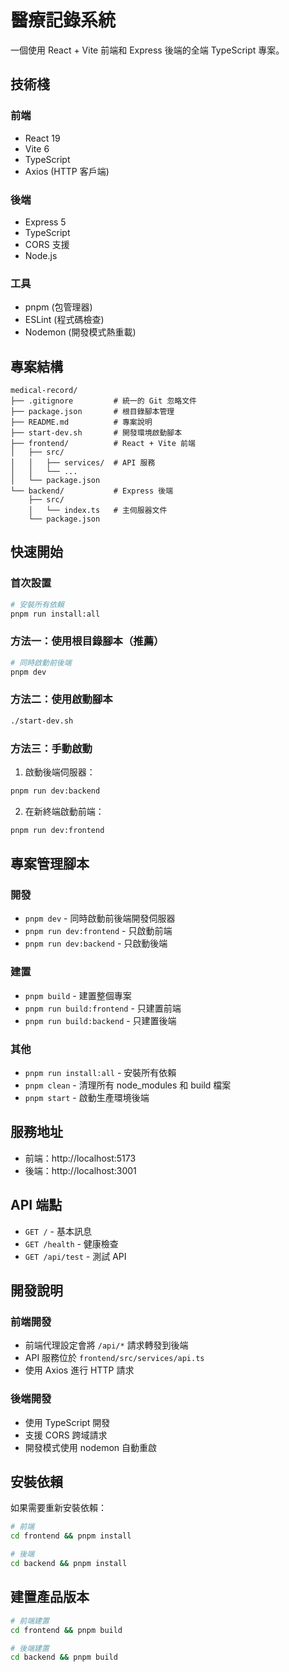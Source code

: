 # 醫療記錄系統

一個使用 React + Vite 前端和 Express 後端的全端 TypeScript 專案。

## 技術棧

### 前端

- React 19
- Vite 6
- TypeScript
- Axios (HTTP 客戶端)

### 後端

- Express 5
- TypeScript
- CORS 支援
- Node.js

### 工具

- pnpm (包管理器)
- ESLint (程式碼檢查)
- Nodemon (開發模式熱重載)

## 專案結構

```
medical-record/
├── .gitignore         # 統一的 Git 忽略文件
├── package.json       # 根目錄腳本管理
├── README.md          # 專案說明
├── start-dev.sh       # 開發環境啟動腳本
├── frontend/          # React + Vite 前端
│   ├── src/
│   │   ├── services/  # API 服務
│   │   └── ...
│   └── package.json
└── backend/           # Express 後端
    ├── src/
    │   └── index.ts   # 主伺服器文件
    └── package.json
```

## 快速開始

### 首次設置

```bash
# 安裝所有依賴
pnpm run install:all
```

### 方法一：使用根目錄腳本（推薦）

```bash
# 同時啟動前後端
pnpm dev
```

### 方法二：使用啟動腳本

```bash
./start-dev.sh
```

### 方法三：手動啟動

1. 啟動後端伺服器：
```bash
pnpm run dev:backend
```

2. 在新終端啟動前端：
```bash
pnpm run dev:frontend
```

## 專案管理腳本

### 開發
- `pnpm dev` - 同時啟動前後端開發伺服器
- `pnpm run dev:frontend` - 只啟動前端
- `pnpm run dev:backend` - 只啟動後端

### 建置
- `pnpm build` - 建置整個專案
- `pnpm run build:frontend` - 只建置前端
- `pnpm run build:backend` - 只建置後端

### 其他
- `pnpm run install:all` - 安裝所有依賴
- `pnpm clean` - 清理所有 node_modules 和 build 檔案
- `pnpm start` - 啟動生產環境後端

## 服務地址

- 前端：http://localhost:5173
- 後端：http://localhost:3001

## API 端點

- `GET /` - 基本訊息
- `GET /health` - 健康檢查
- `GET /api/test` - 測試 API

## 開發說明

### 前端開發

- 前端代理設定會將 `/api/*` 請求轉發到後端
- API 服務位於 `frontend/src/services/api.ts`
- 使用 Axios 進行 HTTP 請求

### 後端開發

- 使用 TypeScript 開發
- 支援 CORS 跨域請求
- 開發模式使用 nodemon 自動重啟

## 安裝依賴

如果需要重新安裝依賴：

```bash
# 前端
cd frontend && pnpm install

# 後端
cd backend && pnpm install
```

## 建置產品版本

```bash
# 前端建置
cd frontend && pnpm build

# 後端建置
cd backend && pnpm build
```
